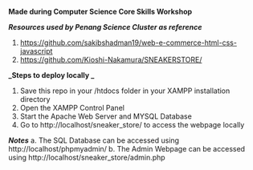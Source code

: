 **Made during Computer Science Core Skills Workshop**


_**Resources used by Penang Science Cluster as reference**_
1. https://github.com/sakibshadman19/web-e-commerce-html-css-javascript
2. https://github.com/Kioshi-Nakamura/SNEAKERSTORE/

**_Steps to deploy locally _**
1. Save this repo in your /htdocs folder in your XAMPP installation directory 
2. Open the XAMPP Control Panel 
3. Start the Apache Web Server and MYSQL Database
4. Go to http://localhost/sneaker_store/ to access the webpage locally
   
_**Notes**_
a. The SQL Database can be accessed using http://localhost/phpmyadmin/
b. The Admin Webpage can be accessed using http://localhost/sneaker_store/admin.php

